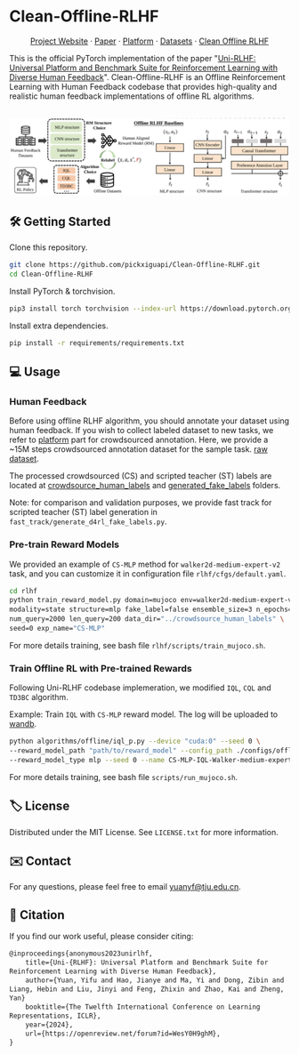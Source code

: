 # Clean-Offline-RLHF

<p align="center">
<a href="https://uni-rlhf.github.io/">Project Website</a>
·
<a href="https://arxiv.org/abs/2402.02423">Paper</a>
·
<a href="">Platform</a>
·
<a href="https://drive.google.com/drive/folders/1JMWyl0iAm2JJ5pOBW5M9kTOj6pJn8H3N?usp=drive_link">Datasets</a>
·
<a href="https://github.com/TJU-DRL-LAB/Uni-RLHF">Clean Offline RLHF</a>
</p>

This is the official PyTorch implementation of the paper "[Uni-RLHF: Universal Platform and Benchmark Suite for Reinforcement Learning with Diverse Human Feedback](https://arxiv.org/abs/2402.02423)". Clean-Offline-RLHF is an Offline Reinforcement Learning with Human Feedback codebase that provides high-quality and realistic human feedback implementations of offline RL algorithms. 
<p align="center">
    <br>
    <img src="assets/offline-RLHF.png" width="700"/>
    <br>
<p>

## 🛠️ Getting Started

Clone this repository.
```bash
git clone https://github.com/pickxiguapi/Clean-Offline-RLHF.git
cd Clean-Offline-RLHF
```
Install PyTorch & torchvision.
```bash
pip3 install torch torchvision --index-url https://download.pytorch.org/whl/cu118
```
Install extra dependencies.
```bash
pip install -r requirements/requirements.txt
```

## 💻 Usage

### Human Feedback

Before using offline RLHF algorithm, you should annotate your dataset using human feedback. If you wish to collect labeled dataset to new tasks, we refer to [platform]() part for crowdsourced annotation. Here, we provide a ~15M steps crowdsourced annotation dataset for the sample task. [raw dataset](https://drive.google.com/drive/folders/1JMWyl0iAm2JJ5pOBW5M9kTOj6pJn8H3N?usp=drive_link). 

The processed crowdsourced (CS) and scripted teacher (ST) labels are located at [crowdsource_human_labels](crowdsource_human_labels/) and [generated_fake_labels](generated_fake_labels/) folders.

Note: for comparison and validation purposes, we provide fast track for scripted teacher (ST) label generation in `fast_track/generate_d4rl_fake_labels.py`.

### Pre-train Reward Models

We provided an example of `CS-MLP` method for `walker2d-medium-expert-v2` task, and you can customize it in configuration file `rlhf/cfgs/default.yaml`.
```bash
cd rlhf
python train_reward_model.py domain=mujoco env=walker2d-medium-expert-v2 \
modality=state structure=mlp fake_label=false ensemble_size=3 n_epochs=50 \
num_query=2000 len_query=200 data_dir="../crowdsource_human_labels" \
seed=0 exp_name="CS-MLP"
```

For more details training, see bash file `rlhf/scripts/train_mujoco.sh`.

### Train Offline RL with Pre-trained Rewards 

Following Uni-RLHF codebase implemeration, we modified `IQL`, `CQL` and `TD3BC` algorithm.

Example: Train `IQL` with `CS-MLP` reward model. The log will be uploaded to [wandb](https://wandb.ai/site).
```bash
python algorithms/offline/iql_p.py --device "cuda:0" --seed 0 \
--reward_model_path "path/to/reward_model" --config_path ./configs/offline/iql/walker/ medium_expert_v2.yaml \
--reward_model_type mlp --seed 0 --name CS-MLP-IQL-Walker-medium-expert-v2

```

For more details training, see bash file `scripts/run_mujoco.sh`.

<!-- LICENSE -->
## 🏷️ License

Distributed under the MIT License. See `LICENSE.txt` for more information.

<!-- CONTACT -->
## ✉️ Contact

For any questions, please feel free to email yuanyf@tju.edu.cn.

<!-- CITATION -->
## 📝 Citation

If you find our work useful, please consider citing:
```
@inproceedings{anonymous2023unirlhf,
    title={Uni-{RLHF}: Universal Platform and Benchmark Suite for Reinforcement Learning with Diverse Human Feedback},
    author={Yuan, Yifu and Hao, Jianye and Ma, Yi and Dong, Zibin and Liang, Hebin and Liu, Jinyi and Feng, Zhixin and Zhao, Kai and Zheng, Yan}
    booktitle={The Twelfth International Conference on Learning Representations, ICLR},
    year={2024},
    url={https://openreview.net/forum?id=WesY0H9ghM},
}
```

